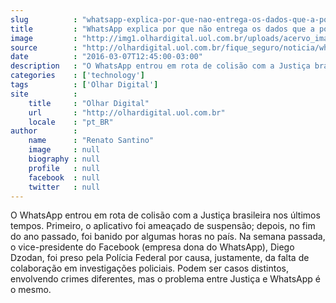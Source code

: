 ```yaml
---
slug          : "whatsapp-explica-por-que-nao-entrega-os-dados-que-a-policia-brasileira-pede"
title         : "WhatsApp explica por que não entrega os dados que a polícia brasileira pede"
image         : "http://img1.olhardigital.uol.com.br/uploads/acervo_imagens/2016/03/20160303182851_660_420.jpg"
source        : "http://olhardigital.uol.com.br/fique_seguro/noticia/whatsapp-explica-por-que-nao-entrega-os-dados-que-a-policia-brasileira-pede/55829"
date          : "2016-03-07T12:45:00-03:00"
description   : "O WhatsApp entrou em rota de colisão com a Justiça brasileira nos últimos tempos. Primeiro, o aplicativo foi ameaçado de suspensão; depois, no fim do ano passado, foi banido por algumas horas no país. Na semana passada, o vice-presidente do Facebook (empresa dona do WhatsApp), Diego Dzodan, foi preso pela Polícia Federal por causa, justamente, da falta de colaboração em investigações policiais. Podem ser casos distintos, envolvendo crimes diferentes, mas o problema entre Justiça e WhatsApp é o mesmo."
categories    : ['technology']
tags          : ['Olhar Digital']
site          :
    title     : "Olhar Digital"
    url       : "http://olhardigital.uol.com.br"
    locale    : "pt_BR"
author        :
    name      : "Renato Santino"
    image     : null
    biography : null
    profile   : null
    facebook  : null
    twitter   : null
---
```


O WhatsApp entrou em rota de colisão com a Justiça brasileira nos últimos tempos. Primeiro, o aplicativo foi ameaçado de suspensão; depois, no fim do ano passado, foi banido por algumas horas no país. Na semana passada, o vice-presidente do Facebook (empresa dona do WhatsApp), Diego Dzodan, foi preso pela Polícia Federal por causa, justamente, da falta de colaboração em investigações policiais. Podem ser casos distintos, envolvendo crimes diferentes, mas o problema entre Justiça e WhatsApp é o mesmo.
